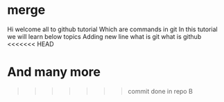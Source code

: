 # merge
Hi welcome all to github tutorial
Which are commands in git
In this tutorial we will learn below topics
Adding new line
what is git
what is github
<<<<<<< HEAD

And many more
=======
>>>>>>> commit done in repo B
